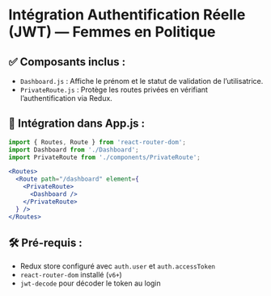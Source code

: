 # Intégration Authentification Réelle (JWT) — Femmes en Politique

## ✅ Composants inclus :
- `Dashboard.js` : Affiche le prénom et le statut de validation de l’utilisatrice.
- `PrivateRoute.js` : Protège les routes privées en vérifiant l’authentification via Redux.

## 🔧 Intégration dans App.js :
```jsx
import { Routes, Route } from 'react-router-dom';
import Dashboard from './Dashboard';
import PrivateRoute from './components/PrivateRoute';

<Routes>
  <Route path="/dashboard" element={
    <PrivateRoute>
      <Dashboard />
    </PrivateRoute>
  } />
</Routes>
```

## 🛠 Pré-requis :
- Redux store configuré avec `auth.user` et `auth.accessToken`
- `react-router-dom` installé (`v6+`)
- `jwt-decode` pour décoder le token au login
